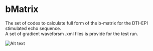 # bMatrix

The set of codes to calculate full form of the b-matrix for the DTI-EPI stimulated echo sequence.  
A set of gradient waveforsm .xml files is provide for the test run.

![Alt text](gradientWaveforms.png?raw=true "")
